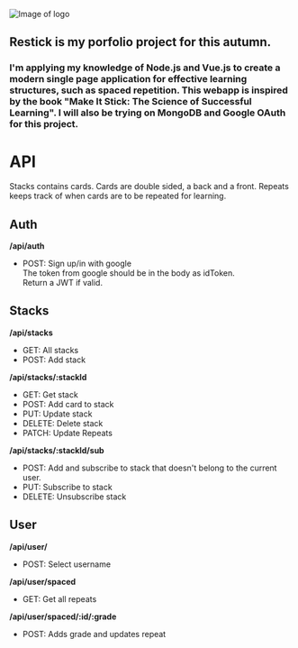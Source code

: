 ![Image of logo](https://i.imgur.com/28JyIYL.png)

## Restick is my porfolio project for this autumn.

### I'm applying my knowledge of Node.js and Vue.js to create a modern single page application for effective learning structures, such as spaced repetition. This webapp is inspired by the book "Make It Stick: The Science of Successful Learning". I will also be trying on MongoDB and Google OAuth for this project.

# API
Stacks contains cards.
Cards are double sided, a back and a front.
Repeats keeps track of when cards are to be repeated for learning.

## Auth
**/api/auth**
- POST: Sign up/in with google  
The token from google should be in the body as idToken.  
Return a JWT if valid.


## Stacks
**/api/stacks**
- GET: All stacks
- POST: Add stack

**/api/stacks/:stackId**
- GET: Get stack
- POST: Add card to stack
- PUT: Update stack
- DELETE: Delete stack
- PATCH: Update Repeats

**/api/stacks/:stackId/sub**
- POST: Add and subscribe to stack that doesn't belong to the current user.
- PUT: Subscribe to stack
- DELETE: Unsubscribe stack

## User
**/api/user/**
- POST: Select username

**/api/user/spaced**
- GET: Get all repeats

**/api/user/spaced/:id/:grade**
- POST: Adds grade and updates repeat
